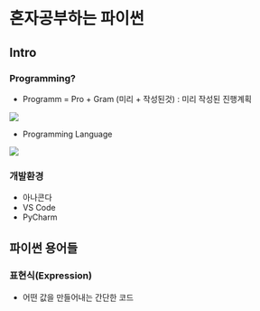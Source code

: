 # 혼자공부하는 파이썬

## Intro

### Programming?

* Programm = Pro + Gram (미리 + 작성된것) : 미리 작성된 진행계획

<img src="https://user-images.githubusercontent.com/54765256/101268382-82e35480-37a5-11eb-80af-71a37c639bda.png">

* Programming Language

<img src="https://user-images.githubusercontent.com/54765256/101268400-ac9c7b80-37a5-11eb-8f55-44b99b097eee.png">

### 개발환경

* 아나콘다 
* VS Code
* PyCharm

## 파이썬 용어들

### 표현식(Expression)
* 어떤 값을 만들어내는 간단한 코드

